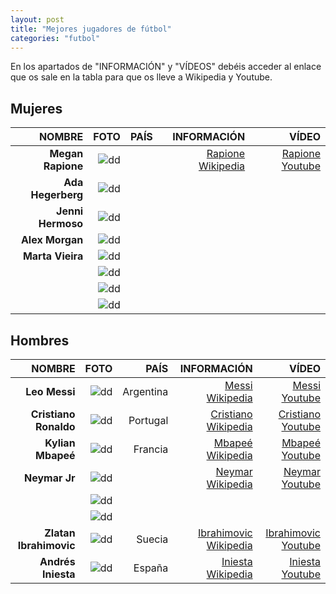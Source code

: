 ```yaml
---
layout: post
title: "Mejores jugadores de fútbol"
categories: "futbol"
---
```


En los apartados de "INFORMACIÓN" y "VÍDEOS" debéis acceder al enlace que os sale en la tabla para que os lleve a Wikipedia y Youtube.

## Mujeres 

|NOMBRE|FOTO|PAÍS|INFORMACIÓN|VÍDEO|
|-----:|-----:|-----:|-----:|-----:|
|**Megan Rapione**|![dd]()|      |[Rapione Wikipedia]()|[Rapione Youtube]()|
|**Ada Hegerberg**|![dd]()|      |[]()|[]()|
|**Jenni Hermoso**|![dd]()|      |[]()|[]()|
|**Alex Morgan**|![dd]()|      |[]()|[]()|
|**Marta Vieira**|![dd]()|      |[]()|[]()|
|      |![dd]()|      |[]()|[]()|
|      |![dd]()|      |[]()|[]()|
|      |![dd]()|      |[]()|[]()|


## Hombres 

|NOMBRE|FOTO|PAÍS|INFORMACIÓN|VÍDEO|
|-----:|-----:|-----:|-----:|-----:|
|**Leo Messi**|![dd]()|Argentina|[Messi Wikipedia]()|[Messi Youtube]()|
|**Cristiano Ronaldo**|![dd]()|Portugal|[Cristiano Wikipedia]()|[Cristiano Youtube]()|
|**Kylian Mbapeé**|![dd]()|Francia|[Mbapeé Wikipedia]()|[Mbapeé Youtube]()|
|**Neymar Jr**|![dd]()|      |[Neymar Wikipedia]()|[Neymar Youtube]()|
|      |![dd]()|      |[]()|[]()|
|      |![dd]()|      |[]()|[]()|
|**Zlatan Ibrahimovic**|![dd]()|Suecia|[Ibrahimovic Wikipedia]()|[Ibrahimovic Youtube]()|
|**Andrés Iniesta**|![dd]()|España|[Iniesta Wikipedia]()|[Iniesta Youtube]()|


